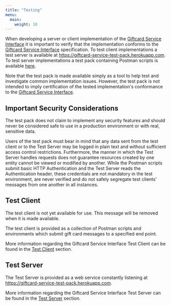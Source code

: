 ```yaml
---
title: "Testing"
menu:
  main:
    weight: 10
---
```


When developing a server or client implementation of the [Giftcard Service Interface](https://electrumpayments.github.io/giftcard-service-interface-docs/) it is important to verify that the implementation conforms to the [Giftcard Service Interface](https://electrumpayments.github.io/giftcard-service-interface-docs/) specification. To test client implementations a test server is available at https://giftcard-service-test-pack.herokuapp.com. To test server implementations a test pack containing Postman scripts is available [here](https://github.com/electrumpayments/giftcard-service-test-pack/tree/master/test/postman).

Note that the test pack is made available simply as a tool to help test and investigate common implementation issues. However, the test pack is not intended to imply certification of the tested implementation's conformance to the [Giftcard Service Interface](https://electrumpayments.github.io/giftcard-service-interface-docs/).

## Important Security Considerations

The test pack does not claim to implement any security features and should never be considered safe to use in a production environment or with real, sensitive data.

Users of the test pack must bear in mind that any data sent from the test client or to the Test Server may be logged in plain text and without sufficient access control restrictions. Furthermore, the manner in which the Test Server handles requests does not guarantee resources created by one entity cannot be viewed or modified by another. While the Postman scripts submit basic HTTP Authentication and the Test Server reads the Authentication header, these credentials are not mandatory in the test environment, are never verified and do not safely segregate test clients' messages from one another in all instances.

## Test Client

The test client is not yet available for use. This message will be removed when it is made available.

The test client is provided as a collection of Postman scripts and environments which submit gift card messages to a specified end point.

More information regarding the Giftcard Service Interface Test Client can be found in the [Test Client](/testing/test_client) section.

## Test Server

The Test Server is provided as a web service constantly listening at https://giftcard-service-test-pack.herokuapp.com.

More information regarding the Giftcard Service Interface Test Server can be found in the [Test Server](/testing/test_server) section.
